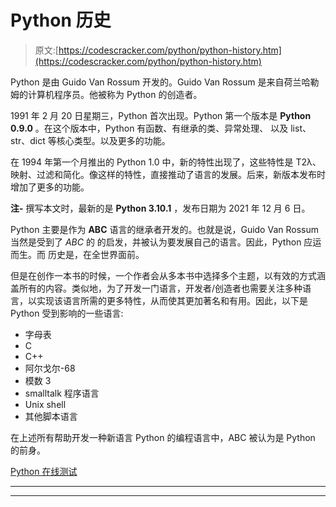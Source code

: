 # Python 历史

> 原文:[https://codescracker.com/python/python-history.htm](https://codescracker.com/python/python-history.htm)

Python 是由 Guido Van Rossum 开发的。Guido Van Rossum 是来自荷兰哈勒姆的计算机程序员。他被称为 Python 的创造者。

1991 年 2 月 20 日星期三，Python 首次出现。Python 第一个版本是 **Python 0.9.0** 。在这个版本中，Python 有函数、有继承的类、异常处理、 以及 list、str、dict 等核心类型。以及更多的功能。

在 1994 年第一个月推出的 Python 1.0 中，新的特性出现了，这些特性是 T2λ、映射、过滤和简化。像这样的特性，直接推动了语言的发展。后来，新版本发布时增加了更多的功能。

**注-** 撰写本文时，最新的是 **Python 3.10.1** ，发布日期为 2021 年 12 月 6 日。

Python 主要是作为 **ABC** 语言的继承者开发的。也就是说，Guido Van Rossum 当然是受到了 *ABC* 的 的启发，并被认为要发展自己的语言。因此，Python 应运而生。而 历史是，在全世界面前。

但是在创作一本书的时候，一个作者会从多本书中选择多个主题，以有效的方式涵盖所有的内容。类似地，为了开发一门语言，开发者/创造者也需要关注多种语言，以实现该语言所需的更多特性，从而使其更加著名和有用。因此，以下是 Python 受到影响的一些语言:

*   字母表
*   C
*   C++
*   阿尔戈尔-68
*   模数 3
*   smalltalk 程序语言
*   Unix shell
*   其他脚本语言

在上述所有帮助开发一种新语言 Python 的编程语言中，ABC 被认为是 Python 的前身。

[Python 在线测试](/exam/showtest.php?subid=10)

* * *

* * *